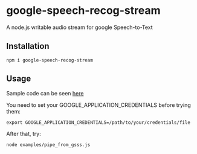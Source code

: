 # google-speech-recog-stream
A node.js writable audio stream for google Speech-to-Text

## Installation
```
npm i google-speech-recog-stream
```

## Usage

Sample code can be seen [here](https://github.com/MayamaTakeshi/google-speech-recog-stream/tree/main/examples)

You need to set your GOOGLE_APPLICATION_CREDENTIALS before trying them:

```
export GOOGLE_APPLICATION_CREDENTIALS=/path/to/your/credentials/file
```

After that, try:
```
node examples/pipe_from_gsss.js
```
